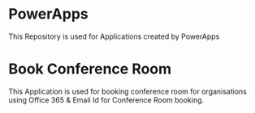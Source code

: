 # PowerApps
This Repository is used for Applications created by PowerApps

# Book Conference Room
This Application is used for booking conference room for organisations using Office 365 & Email Id for Conference Room booking.
